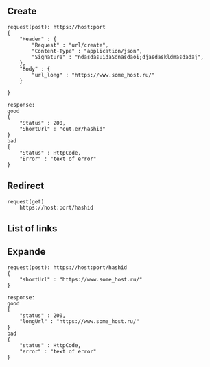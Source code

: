 ## Create

    request(post): https://host:port
    {
        "Header" : {
            "Request" : "url/create",
            "Content-Type" : "application/json",
            "Signature" : "ndasdasuidaSdnasdaoi;djasdaskldmasdadaj",
        },
        "Body" : {
            "url_long" : "https://www.some_host.ru/"
        }
        
    }

    response:
    good
    {
        "Status" : 200,
        "ShortUrl" : "cut.er/hashid"
    }
    bad
    {
        "Status" : HttpCode,
        "Error" : "text of error"
    }

## Redirect 
    
    request(get)
        https://host:port/hashid

## List of links


## Expande

    request(post): https://host:port/hashid
    {
        "shortUrl" : "https://www.some_host.ru/"
    }

    response:
    good
    {
        "status" : 200,
        "longUrl" : "https://www.some_host.ru/"
    }
    bad
    {
        "status" : HttpCode,
        "error" : "text of error"
    }
